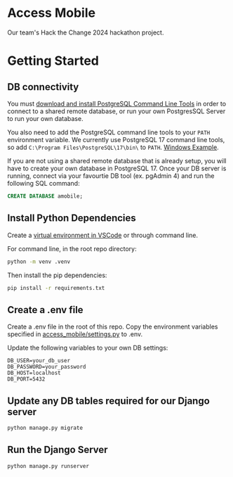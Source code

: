 # Access Mobile
Our team's Hack the Change 2024 hackathon project.

# Getting Started
## DB connectivity
You must [download and install PostgreSQL Command Line Tools](https://www.enterprisedb.com/downloads/postgres-postgresql-downloads) in order to connect to a shared remote database, or run your own PostgresSQL Server to run your own database.

You also need to add the PostgreSQL command line tools to your `PATH` environment variable. We currently use PostgreSQL 17 command line tools, so add `C:\Program Files\PostgreSQL\17\bin\` to `PATH`. [Windows Example](https://stackoverflow.com/a/72840768/1873164).

If you are not using a shared remote database that is already setup, you will have to create your own database in PostgreSQL 17. Once your DB server is running, connect via your favourtie DB tool (ex. pgAdmin 4) and run the following SQL command:
```sql
CREATE DATABASE amobile;
```

## Install Python Dependencies
Create a [virtual environment in VSCode](https://code.visualstudio.com/docs/python/environments#_using-the-create-environment-command) or through command line.

For command line, in the root repo directory:
```bash
python -m venv .venv
```

Then install the pip dependencies:
```bash
pip install -r requirements.txt
```

## Create a .env file
Create a .env file in the root of this repo. Copy the environment variables specified in [access_mobile/settings.py](access_mobile/settings.py) to .env.

Update the following variables to your own DB settings:
```env
DB_USER=your_db_user
DB_PASSWORD=your_password
DB_HOST=localhost
DB_PORT=5432
```

## Update any DB tables required for our Django server
```bash
python manage.py migrate
```

## Run the Django Server
```bash
python manage.py runserver
```

